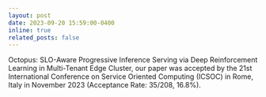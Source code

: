 ```yaml
---
layout: post
date: 2023-09-20 15:59:00-0400
inline: true
related_posts: false
---
```


Octopus: SLO-Aware Progressive Inference Serving via Deep Reinforcement Learning in Multi-Tenant Edge Cluster, our paper was accepted by the 21st International Conference on Service Oriented Computing (ICSOC) in Rome, Italy in November 2023 (Acceptance Rate: 35/208, 16.8%).
